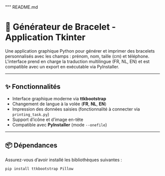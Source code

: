 """
README.md

# 🧵 Générateur de Bracelet - Application Tkinter

Une application graphique Python pour générer et imprimer des bracelets personnalisés avec les champs : prénom, nom, taille (cm) et téléphone. L'interface prend en charge la traduction multilingue (FR, NL, EN) et est compatible avec un export en exécutable via PyInstaller.

---

## ✨ Fonctionnalités

- Interface graphique moderne via **ttkbootstrap**
- Changement de langue à la volée (**FR**, **NL**, **EN**)
- Impression des données saisies (fonctionnalité à connecter via `printing_task.py`)
- Support d’icône et d’image en-tête
- Compatible avec **PyInstaller** (mode `--onefile`)

---

## 📦 Dépendances

Assurez-vous d’avoir installé les bibliothèques suivantes :

```bash
pip install ttkbootstrap Pillow
